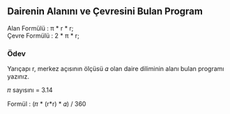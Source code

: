 ## Dairenin Alanını ve Çevresini Bulan Program

Alan Formülü : π * r * r;  
Çevre Formülü : 2 * π * r; 
### Ödev

Yarıçapı r, merkez açısının ölçüsü 𝛼 olan daire diliminin alanı bulan programı yazınız.

𝜋 sayısını = 3.14

Formül : (𝜋 * (r*r) * 𝛼) / 360